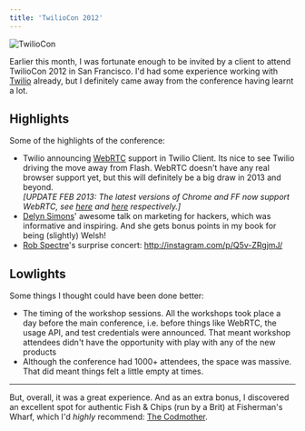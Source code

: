 ```yaml
---
title: 'TwilioCon 2012'
---
```


![TwilioCon](https://s3.amazonaws.com/ahoy-assets.twilio.com/Pardot/e09309e021fb9e14e30dcb9cbb9ecf92)

Earlier this month, I was fortunate enough to be invited by a client to attend TwilioCon 2012 in San Francisco. I'd had some experience working with [Twilio](https://www.twilio.com/) already, but I definitely came away from the conference having learnt a lot.

<!-- excerpt -->

## Highlights

Some of the highlights of the conference:

- Twilio announcing [WebRTC](http://www.webrtc.org/) support in Twilio Client. Its nice to see Twilio driving the move away from Flash. WebRTC doesn't have any real browser support yet, but this will definitely be a big draw in 2013 and beyond. <br> _\[UPDATE FEB 2013: The latest versions of Chrome and FF now support WebRTC, see [here](http://blog.chromium.org/2013/02/hello-firefox-this-is-chrome-calling.html) and [here](https://hacks.mozilla.org/2013/02/hello-chrome-its-firefox-calling/) respectively.\]_
- [Delyn Simons](https://twitter.com/delynator)' awesome talk on marketing for hackers, which was informative and inspiring. And she gets bonus points in my book for being (slightly) Welsh!
- [Rob Spectre](https://twitter.com/dN0t)'s surprise concert: <http://instagram.com/p/Q5v-ZRgjmJ/>

## Lowlights

Some things I thought could have been done better:

- The timing of the workshop sessions. All the workshops took place a day before the main conference, i.e. before things like WebRTC, the usage API, and test credentials were announced. That meant workshop attendees didn't have the opportunity with play with any of the new products
- Although the conference had 1000+ attendees, the space was massive. That did meant things felt a little empty at times.

<hr>

But, overall, it was a great experience. And as an extra bonus, I discovered an excellent spot for authentic Fish & Chips (run by a Brit) at Fisherman's Wharf, which I'd _highly_ recommend: [The Codmother](http://www.yelp.com/biz/the-codmother-fish-and-chips-san-francisco-2).
